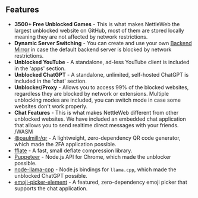 
## Features
- **3500+ Free Unblocked Games** - This is what makes NettleWeb the largest unblocked website on GitHub, most of them are stored locally meaning they are not affected by network restrictions.
- **Dynamic Server Switching** - You can create and use your own [Backend Mirror](https://docs.google.com/document/d/1qh4VDIIYyi37f4nYaUqEiYd-CbI7dN6Bsaoy0X4hsQ0/edit?tab=t.0#heading=h.5hlrywvf3ho5) in case the default backend server is blocked by network restrictions.
- **Unblocked YouTube** - A standalone, ad-less YouTube client is included in the 'apps' section.
- **Unblocked ChatGPT** - A standalone, unlimited, self-hosted ChatGPT is included in the 'chat' section.
- **Unblocker/Proxy** - Allows you to access 99% of the blocked websites, regardless they are blocked by network or extensions. Multiple unblocking modes are included, you can switch mode in case some websites don't work properly.
- **Chat Features** - This is what makes NettleWeb different from other unblocked websites. We have included an embedded chat application that allows you to send realtime direct messages with your friends.
/WASM
- [@paulmillr/qr](https://github.com/paulmillr/qr) - A lightweight, zero-dependency QR code generator, which made the 2FA application possible.
- [fflate](https://github.com/101arrowz/fflate) - A fast, small deflate compression library.
- [Puppeteer](https://github.com/puppeteer/puppeteer) - Node.js API for Chrome, which made the unblocker possible.
- [node-llama-cpp](https://github.com/withcatai/node-llama-cpp) - Node.js bindings for `llama.cpp`, which made the unblocked ChatGPT possible.
- [emoji-picker-element](https://github.com/nolanlawson/emoji-picker-element) - A featured, zero-dependency emoji picker that supports the chat application.
